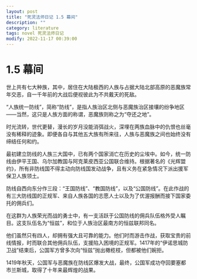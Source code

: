 ```yaml
---
layout: post
title: "死灵法师日记 1.5 幕间"
description: ""
category: literature
tags: novel 死灵法师日记
modify: 2022-11-17 00:39:00
---
```




# 1.5 幕间

世上共有七大种族，其中，居住在大陆极西的人族与占据大陆北部高原的恶魔族常年交恶，自一千年前的大战后便视彼此为不共戴天的死敌。

“人族统一防线”，简称“防线”，是指人族治区北侧与恶魔族治区接壤的纷争地区——当然，这只是人族方面的称谓，恶魔族则称之为“夺还之地”。

时光流转，世代更替，漫长的岁月没能消弭战火，深埋在两族血脉中的仇恨也丝毫没有稀释的迹象。即便各自与其他五大族有所来往，人族与恶魔族之间也始终没有缔结任何和约。

最初建立防线的人族三大国中，已有两个国家消亡在历史的尘埃中。如今，统一防线由伊平王国、乌尔加教国与阿克莱皮西亚公国联合维持。根据著名的《光辉盟约》，所有非防线国不得主动向防线国发动战争，且有义务在紧急情况下派出援军保卫人族领土。

防线自西向东分作三段：“王国防线”、“教国防线”，以及“公国防线”。在此作战的有三大防线国的正规军、来自人族各国的志愿人士以及为了优渥报酬而接下国家委托的佣兵们。

在这群为人族荣光而战的勇士中，有一支活跃于公国防线的佣兵队伍格外受人瞩目。这支队伍名为“恒兹”，和位于人族治区最南方的恒兹联邦同名。

他们虽然只有四人，却拥有强大且可靠的能力。他们时而游击作战，获取宝贵的前线情报，时而联合其他佣兵队伍，支援陷入困境的正规军。1417年的“伊诺思城防卫战”结束后，公国军方曾多次向“恒兹”抛出橄榄枝，但都被他们婉拒。

1419年秋天，公国军与恶魔族在防线区爆发大战，最终，公国军成功夺回要塞都市兰斯城，取得了十年来最辉煌的战果。



